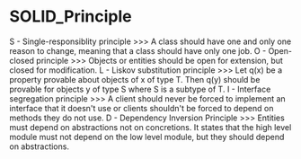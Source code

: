 # SOLID_Principle
S - Single-responsiblity principle >>> A class should have one and only one reason to change, meaning that a class should have only one job.
O - Open-closed principle >>> Objects or entities should be open for extension, but closed for modification.
L - Liskov substitution principle >>> Let q(x) be a property provable about objects of x of type T. Then q(y) should be provable for objects y of type S where S is a subtype of T.
I - Interface segregation principle >>> A client should never be forced to implement an interface that it doesn't use or clients shouldn't be forced to depend on methods they do not use.
D - Dependency Inversion Principle >>> Entities must depend on abstractions not on concretions. It states that the high level module must not depend on the low level module, but they should depend on abstractions.
